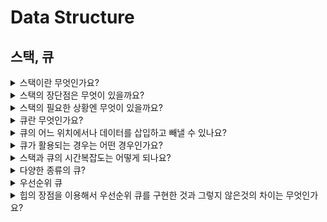 # Data Structure

## 스택, 큐

<details>
  <summary> 스택이란 무엇인가요? </summary>
  
> 스택은 LIFO(Last In First Out)로 동작하는 자료구조이다. 들어간 데이터가 스택에 차곡차곡 쌓여있다가 들어간 반대 순서로 나온다. 비어있는 스택에서 원소를 추출하려고 할 때 stack underflow라고 하며, 스택이 넘치는 경우 stack overflow라고 한다.

</details>

<details>
  <summary> 스택의 장단점은 무엇이 있을까요? </summary>
 </details>

<details>
  <summary> 스택의 필요한 상황엔 무엇이 있을까요? </summary>

>  중간에 있는 값을 굳이 뽑아내지 않고, 마지막에 삽입한 데이터를 뽑아낼 상황에서 유용, 계산 중에 잠시 기억해야하는 임시적인 자료를 관리하는 용도
 예)웹 히스토리에서 돌아가기 기능, 스택을 이용한 재귀,CPU도 여러가지 정보를 저장하기 위해 스택을 사용,함수의 call stack
</details>


<details>
  <summary> 큐란 무엇인가요? </summary>

> 스택이랑 반대. 먼저들어간 데이터가 먼저 나오는 원통형 자료구조. FIFO이다.
</details>


<details>
  <summary> 큐의 어느 위치에서나 데이터를 삽입하고 빼낼 수 있나요? </summary> 

> 언어마다 구현되어있는게 다른데, 일반적으로는 top에서 삽입하고 front에서 빼내는 기능이 있다. 다만 파이썬같은 경우 deque로 구현이 되어있어서 각각 top과 front 모두에서 push와 pop이 가능하다.
</details>

<details>
  <summary> 큐가 활용되는 경우는 어떤 경우인가요? </summary>
  
  > 넣은 순서대로 자료를 꺼내가므로 순서대로 처리해야하는 자료를 임시적으로 저장하는 용도로 흔히 사용. 입력순서에 따라 실행되어야하는 경우엔 스택보다 큐를 사용. 웨이팅, 줄서기에 비유할 수 있다. 
  캐시, 프로세스 관리에 사용
</details>



<details>
  <summary> 스택과 큐의 시간복잡도는 어떻게 되나요? </summary>
 
  > 스택은 push, pop 모두 O(1), 큐는 Array를 사용하고 삭제시 데이터를 당겨야하는 부분이라면 O(N)이고, 연결리스트를 사용하면 O(1)이다.
</details>

<details>
  <summary> 다양한 종류의 큐?  </summary>
 
  > 원형큐가 있음. 뒷쪽이 비었으면 활용할 수 있어서 공간적인 측면에서 효율적이다.
덱, 양쪽에서 데이터의 입,출력이 모두 가능한 자료구조

</details>

<details>
  <summary> 우선순위 큐 </summary>

> 우선순위 큐의 각 요소는 값과 우선순위, 총 2개의 데이터를 가지고 있습니다.

일반적인 큐와는 달리 우선순위가 높은 요소일수록 먼저 삭제되는 특징을 가지고 있으며 우선순위가 같은 데이터일 경우 삽입순서를 따름.

삽입 및 삭제 시 우선순위에 따라 요소들을 정렬 해야하기 때문에 주로 힙(Heap)이라는 자료구조로 구현됨
</details>

<details>
  <summary> 힙의 장점을 이용해서 우선순위 큐를 구현한 것과 그렇지 않은것의 차이는 무엇인가요? </summary>
  
  > 힙을 이용해서 구현하면 삽입 삭제 연산에 필요한 시간복잡도는 O(logn)이고, 배열이나 연결리스트로 구현한 우선순위 큐는 O(N)의 시간복잡도를 갖는다.
</details>